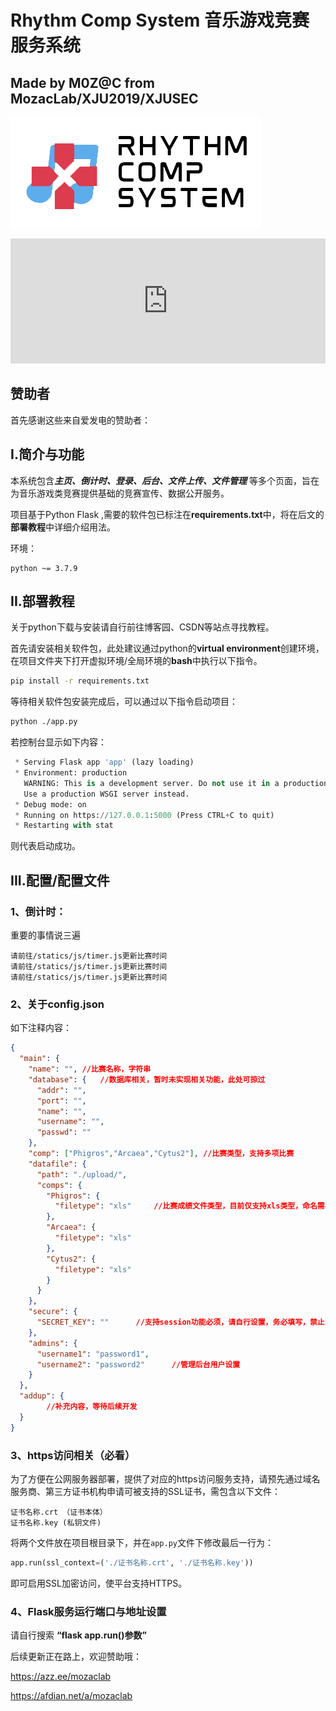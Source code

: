 Rhythm Comp System 音乐游戏竞赛服务系统
===
Made by M0Z@C from MozacLab/XJU2019/XJUSEC
---

![Logo](./static/images/logo.png)

<html>
	<iframe id="afdian_leaflet_{mozaclab}" src="https://afdian.net/leaflet?slug={1}" width="100%" scrolling="no" height="200" frameborder="0"></iframe>
	<script>
		document.body.clientWidth< 700 ? document.getElementById("afdian_leaflet_{mozaclab}").width = "100%" : document.getElementById("afdian_leaflet_{mozaclab}").width = "640"
	</script>
</html>

## 赞助者

首先感谢这些来自爱发电的赞助者：

<!-- AFDIAN-ACTION:START -->
<!-- AFDIAN-ACTION:END -->

## I.简介与功能
本系统包含***主页、倒计时、登录、后台、文件上传、文件管理*** 等多个页面，旨在为音乐游戏类竞赛提供基础的竞赛宣传、数据公开服务。

项目基于Python Flask ,需要的软件包已标注在**requirements.txt**中，将在后文的**部署教程**中详细介绍用法。

环境：
```
python ~= 3.7.9
```



## II.部署教程

关于python下载与安装请自行前往博客园、CSDN等站点寻找教程。

首先请安装相关软件包，此处建议通过python的**virtual environment**创建环境，在项目文件夹下打开虚拟环境/全局环境的**bash**中执行以下指令。
```bash
pip install -r requirements.txt
```

等待相关软件包安装完成后，可以通过以下指令启动项目：
```bash
python ./app.py
```

若控制台显示如下内容：
```python
 * Serving Flask app 'app' (lazy loading)
 * Environment: production
   WARNING: This is a development server. Do not use it in a production deployment.
   Use a production WSGI server instead.
 * Debug mode: on
 * Running on https://127.0.0.1:5000 (Press CTRL+C to quit)
 * Restarting with stat
```
则代表启动成功。



## III.配置/配置文件

### 1、倒计时：

重要的事情说三遍

```
请前往/statics/js/timer.js更新比赛时间
请前往/statics/js/timer.js更新比赛时间
请前往/statics/js/timer.js更新比赛时间
```



### 2、关于config.json

如下注释内容：

```json
{
  "main": {
    "name": "",	//比赛名称，字符串
    "database": {	//数据库相关，暂时未实现相关功能，此处可掠过
      "addr": "",
      "port": "",
      "name": "",
      "username": "",
      "passwd": ""
    },
    "comp": ["Phigros","Arcaea","Cytus2"], //比赛类型，支持多项比赛
    "datafile": {
      "path": "./upload/",
      "comps": {
        "Phigros": {
          "filetype": "xls"		//比赛成绩文件类型，目前仅支持xls类型，命名需与比赛名称相同，如“Phigros.xls”
        },
        "Arcaea": {
          "filetype": "xls"
        },
        "Cytus2": {
          "filetype": "xls"
        }
      }
    },
    "secure": {
      "SECRET_KEY": ""		//支持session功能必须，请自行设置，务必填写，禁止中文
    },
    "admins": {
      "username1": "password1",
      "username2": "password2"		//管理后台用户设置
    }
  },
  "addup": {
		//补充内容，等待后续开发
  }
}
```



### 3、https访问相关（必看）

为了方便在公网服务器部署，提供了对应的https访问服务支持，请预先通过域名服务商、第三方证书机构申请可被支持的SSL证书，需包含以下文件：

```
证书名称.crt （证书本体）
证书名称.key (私钥文件)
```

将两个文件放在项目根目录下，并在`app.py`文件下修改最后一行为：

```python
app.run(ssl_context=('./证书名称.crt', './证书名称.key'))
```

即可启用SSL加密访问，使平台支持HTTPS。



### 4、Flask服务运行端口与地址设置

请自行搜索 **“flask app.run()参数”**

后续更新正在路上，欢迎赞助哦：

https://azz.ee/mozaclab

https://afdian.net/a/mozaclab

